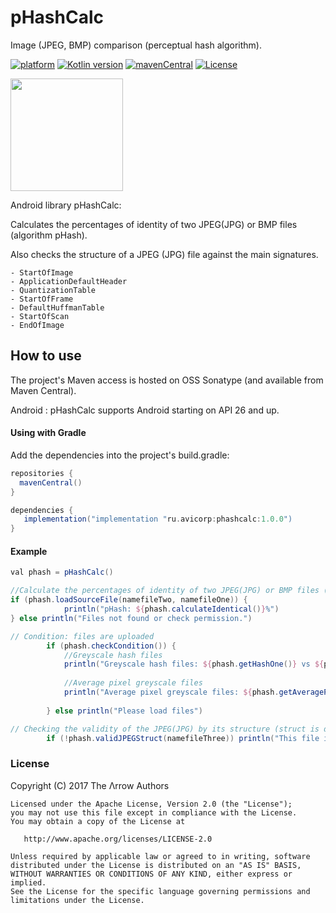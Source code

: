 # pHashCalc
Image (JPEG, BMP) comparison (perceptual hash algorithm).

[![platform](https://img.shields.io/badge/platform-Android-yellow.svg)](https://www.android.com)
[![Kotlin version](https://img.shields.io/badge/Kotlin-1.7.20-blue)]([https://kotlinlang.org/docs/whatsnew16.html](https://kotlinlang.org/docs/whatsnew1720.html))
[![mavenCentral](https://img.shields.io/badge/Download-v1.0.0-red)](https://search.maven.org/search?q=ru.avicorp.phashcalc)
[![License](https://img.shields.io/badge/License-Apache%202.0-blue.svg)](https://www.apache.org/licenses/LICENSE-2.0)


<img align="center" src="https://github.com/avbase/pHashCalc/blob/main/phashResult.gif" height="180" style="max-width: 50%; display: inline-block;" data-target="animated-image.originalImage">




Android library pHashCalc: 

Сalculates the percentages of identity of two JPEG(JPG) or BMP files (algorithm pHash).

Also checks the structure of a JPEG (JPG) file against the main signatures.

    - StartOfImage
    - ApplicationDefaultHeader
    - QuantizationTable
    - StartOfFrame
    - DefaultHuffmanTable
    - StartOfScan
    - EndOfImage


## How to use

The project's Maven access is hosted on OSS Sonatype (and available from Maven Central).


Android : pHashCalc supports Android starting on API 26 and up.

#### Using with Gradle

Add the dependencies into the project's build.gradle:
```groovy
repositories {
  mavenCentral()
}

dependencies {
   implementation("implementation "ru.avicorp:phashcalc:1.0.0")
}
```

#### Example

```groovy
val phash = pHashCalc()

//Сalculate the percentages of identity of two JPEG(JPG) or BMP files (algorithm pHash)
if (phash.loadSourceFile(namefileTwo, namefileOne)) {
            println("pHash: ${phash.calculateIdentical()}%")
} else println("Files not found or check permission.")

// Condition: files are uploaded
        if (phash.checkCondition()) {
            //Greyscale hash files
            println("Greyscale hash files: ${phash.getHashOne()} vs ${phash.getHashTwo()}")
            
            //Average pixel greyscale files
            println("Average pixel greyscale files: ${phash.getAveragePixelOne()} vs  ${phash.getAveragePixelTwo()}")
            
        } else println("Please load files")

// Checking the validity of the JPEG(JPG) by its structure (struct is displayed in the log)
        if (!phash.validJPEGStruct(namefileThree)) println("This file is not JPEG(JPG)")

```
### License

 Copyright (C) 2017 The Λrrow Authors

    Licensed under the Apache License, Version 2.0 (the "License");
    you may not use this file except in compliance with the License.
    You may obtain a copy of the License at

       http://www.apache.org/licenses/LICENSE-2.0

    Unless required by applicable law or agreed to in writing, software
    distributed under the License is distributed on an "AS IS" BASIS,
    WITHOUT WARRANTIES OR CONDITIONS OF ANY KIND, either express or implied.
    See the License for the specific language governing permissions and
    limitations under the License.
